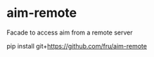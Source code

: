 # aim-remote
Facade to access aim from a remote server


pip install git+https://github.com/fru/aim-remote
